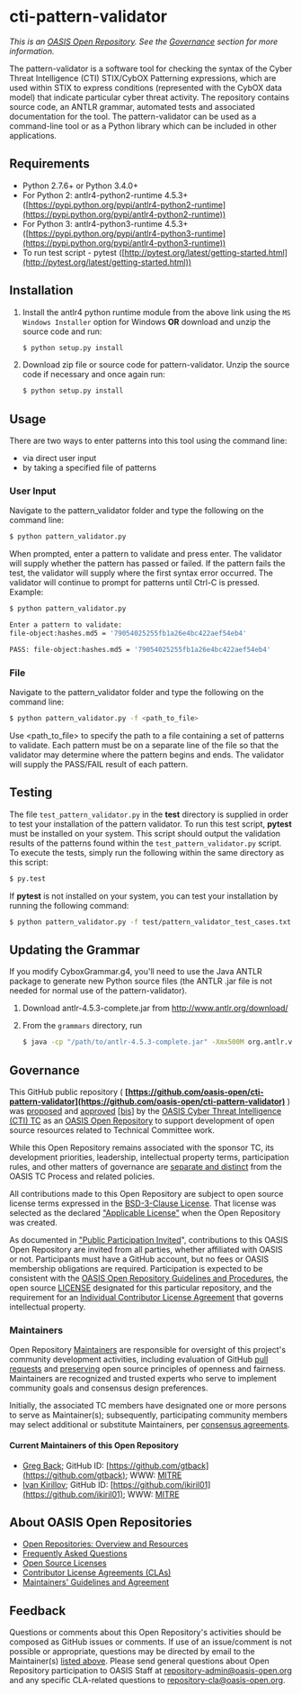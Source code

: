 # cti-pattern-validator

*This is an [OASIS Open Repository](https://www.oasis-open.org/resources/open-repositories/). See the [Governance](#governance) section for more information.*

The pattern-validator is a software tool for checking the syntax of the Cyber Threat Intelligence (CTI) STIX/CybOX Patterning expressions, which are used within STIX to express conditions (represented with the CybOX data model) that indicate particular cyber threat activity. The repository contains source code, an ANTLR grammar, automated tests and associated documentation for the tool. The pattern-validator can be used as a command-line tool or as a Python library which can be included in other applications.

## Requirements

- Python 2.7.6+ or Python 3.4.0+
- For Python 2: antlr4-python2-runtime 4.5.3+ ([https://pypi.python.org/pypi/antlr4-python2-runtime](https://pypi.python.org/pypi/antlr4-python2-runtime))
- For Python 3: antlr4-python3-runtime 4.5.3+ ([https://pypi.python.org/pypi/antlr4-python3-runtime](https://pypi.python.org/pypi/antlr4-python3-runtime))
- To run test script - pytest ([http://pytest.org/latest/getting-started.html](http://pytest.org/latest/getting-started.html))

## Installation

1. Install the antlr4 python runtime module from the above link using the `MS Windows Installer` option for Windows **OR** download and unzip the source code and run:

    ```bash
    $ python setup.py install
    ```

2. Download zip file or source code for pattern-validator. Unzip the source code if necessary and once again run:

    ```bash
    $ python setup.py install
    ```

## Usage

There are two ways to enter patterns into this tool using the command line:
- via direct user input
- by taking a specified file of patterns

### User Input

Navigate to the pattern\_validator folder and type the following on the command line:

```bash
$ python pattern_validator.py
```

When prompted, enter a pattern to validate and press enter. The validator will supply whether the pattern has passed or failed. If the pattern fails the test, the validator will supply where the first syntax error occurred. The validator will continue to prompt for patterns until Ctrl-C is pressed. Example:

```bash
$ python pattern_validator.py

Enter a pattern to validate:
file-object:hashes.md5 = '79054025255fb1a26e4bc422aef54eb4'

PASS: file-object:hashes.md5 = '79054025255fb1a26e4bc422aef54eb4'
```

### File


Navigate to the pattern\_validator folder and type the following on the command line:

```bash
$ python pattern_validator.py -f <path_to_file>
```

Use \<path\_to\_file> to specify the path to a file containing a set of patterns to validate. Each pattern must be on a separate line of the file so that the validator may determine where the pattern begins and ends. The validator will supply the PASS/FAIL result of each pattern.

## Testing

The file `test_pattern_validator.py` in the **test** directory is supplied in order to test your installation of the pattern validator. To run this test script, **pytest** must be installed on your system. This script should output the validation results of the patterns found within the `test_pattern_validator.py` script. To execute the tests, simply run the following within the same directory as this script:

```bash
$ py.test
```

If **pytest** is not installed on your system, you can test your installation by running the following command: 

```bash
$ python pattern_validator.py -f test/pattern_validator_test_cases.txt
```

## Updating the Grammar

If you modify CyboxGrammar.g4, you'll need to use the Java ANTLR package to generate new Python source files (the ANTLR .jar file is not needed for normal use of the pattern-validator).

1. Download antlr-4.5.3-complete.jar from http://www.antlr.org/download/
2. From the `grammars` directory, run

    ```bash
    $ java -cp "/path/to/antlr-4.5.3-complete.jar" -Xmx500M org.antlr.v4.Tool -Dlanguage=Python2 CyboxPattern.g4
    ```
    
## Governance

This GitHub public repository ( **[https://github.com/oasis-open/cti-pattern-validator](https://github.com/oasis-open/cti-pattern-validator)** ) was [proposed](https://lists.oasis-open.org/archives/cti/201609/msg00001.html) and [approved](https://www.oasis-open.org/committees/ballot.php?id=2971) [[bis](https://issues.oasis-open.org/browse/TCADMIN-2431)] by the [OASIS Cyber Threat Intelligence (CTI) TC](https://www.oasis-open.org/committees/cti/) as an [OASIS Open Repository](https://www.oasis-open.org/resources/open-repositories/) to support development of open source resources related to Technical Committee work.

While this Open Repository remains associated with the sponsor TC, its development priorities, leadership, intellectual property terms, participation rules, and other matters of governance are [separate and distinct](https://github.com/oasis-open/cti-pattern-validator/blob/master/CONTRIBUTING.md#governance-distinct-from-oasis-tc-process) from the OASIS TC Process and related policies.

All contributions made to this Open Repository are subject to open source license terms expressed in the [BSD-3-Clause License](https://www.oasis-open.org/sites/www.oasis-open.org/files/BSD-3-Clause.txt). That license was selected as the declared ["Applicable License"](https://www.oasis-open.org/resources/open-repositories/licenses) when the Open Repository was created.

As documented in ["Public Participation Invited](https://github.com/oasis-open/cti-pattern-validator/blob/master/CONTRIBUTING.md#public-participation-invited)", contributions to this OASIS Open Repository are invited from all parties, whether affiliated with OASIS or not. Participants must have a GitHub account, but no fees or OASIS membership obligations are required. Participation is expected to be consistent with the [OASIS Open Repository Guidelines and Procedures](https://www.oasis-open.org/policies-guidelines/open-repositories), the open source [LICENSE](https://github.com/oasis-open/cti-pattern-validator/blob/master/LICENSE) designated for this particular repository, and the requirement for an [Individual Contributor License Agreement](https://www.oasis-open.org/resources/open-repositories/cla/individual-cla) that governs intellectual property.

### <a id="maintainers">Maintainers</a>

Open Repository [Maintainers](https://www.oasis-open.org/resources/open-repositories/maintainers-guide) are responsible for oversight of this project's community development activities, including evaluation of GitHub [pull requests](https://github.com/oasis-open/cti-pattern-validator/blob/master/CONTRIBUTING.md#fork-and-pull-collaboration-model) and [preserving](https://www.oasis-open.org/policies-guidelines/open-repositories#repositoryManagement) open source principles of openness and fairness. Maintainers are recognized and trusted experts who serve to implement community goals and consensus design preferences.

Initially, the associated TC members have designated one or more persons to serve as Maintainer(s); subsequently, participating community members may select additional or substitute Maintainers, per [consensus agreements](https://www.oasis-open.org/resources/open-repositories/maintainers-guide#additionalMaintainers).

#### <a id="currentMaintainers">Current Maintainers of this Open Repository</a>

 * [Greg Back](mailto:gback@mitre.org); GitHub ID: [https://github.com/gtback](https://github.com/gtback); WWW: [MITRE](https://www.mitre.org)
 * [Ivan Kirillov](mailto:ikirillov@mitre.org); GitHub ID: [https://github.com/ikiril01](https://github.com/ikiril01); WWW: [MITRE](https://www.mitre.org)

## <a id="aboutOpenRepos">About OASIS Open Repositories</a>

 * [Open Repositories: Overview and Resources](https://www.oasis-open.org/resources/open-repositories/)
 * [Frequently Asked Questions](https://www.oasis-open.org/resources/open-repositories/faq)
 * [Open Source Licenses](https://www.oasis-open.org/resources/open-repositories/licenses)
 * [Contributor License Agreements (CLAs)](https://www.oasis-open.org/resources/open-repositories/cla)
 * [Maintainers' Guidelines and Agreement](https://www.oasis-open.org/resources/open-repositories/maintainers-guide)

## <a id="feedback">Feedback</a>

Questions or comments about this Open Repository's activities should be composed as GitHub issues or comments. If use of an issue/comment is not possible or appropriate, questions may be directed by email to the Maintainer(s) [listed above](#currentMaintainers). Please send general questions about Open Repository participation to OASIS Staff at [repository-admin@oasis-open.org](mailto:repository-admin@oasis-open.org) and any specific CLA-related questions to [repository-cla@oasis-open.org](mailto:repository-cla@oasis-open.org).
